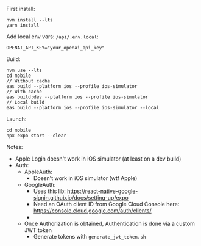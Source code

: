 First install:

```
nvm install --lts
yarn install
```

Add local env vars:
`/api/.env.local`:

```
OPENAI_API_KEY="your_openai_api_key"
```

Build:

```
nvm use --lts
cd mobile
// Without cache
eas build --platform ios --profile ios-simulator
// With cache
eas build:dev --platform ios --profile ios-simulator
// Local build
eas build --platform ios --profile ios-simulator --local
```

Launch:

```
cd mobile
npx expo start --clear
```

Notes:

- Apple Login doesn't work in iOS simulator (at least on a dev build)
- Auth:
  - AppleAuth:
    - Doesn't work in iOS simulator (wtf Apple)
  - GoogleAuth:
    - Uses this lib: https://react-native-google-signin.github.io/docs/setting-up/expo
    - Need an OAuth client ID from Google Cloud Console here: https://console.cloud.google.com/auth/clients/
    -
  - Once Authorization is obtained, Authentication is done via a custom JWT token
    - Generate tokens with `generate_jwt_token.sh`
